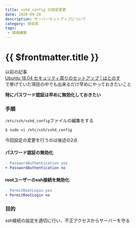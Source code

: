 ```yaml
---
title: sshd_config の設定変更
date: 2020-09-28
description: サーバーセットアップについて
category: 技術系
tags:
 - 環境構築
---
```


# {{ $frontmatter.title }}

以前の記事  
[Ubuntu 18.04 セキュリティ周りのセットアップ | はとのす](https://hato-poppo.github.io/blog/posts/2020/09/27/_20200927111250.html)  
で挙げていた項目の中でも出来るだけ早めにやっておきたいこと  
  
**特にパスワード認証は早めに無効化しておきたい**  

### 手順

`/etc/ssh/sshd_config`ファイルの編集をする
```sh
$ sudo vi /etc/ssh/sshd_config
```

今回設定の変更を行うのは後述の2点

#### パスワード認証の無効化

```diff
- PasswordAuthentication yes
+ PasswordAuthentication no
```

#### rootユーザーのssh接続を無効化

```diff
- PermitRootLogin yes
+ PermitRootLogin no
```
  
### 目的

ssh接続の設定を適切に行い、不正アクセスからサーバーを守る  